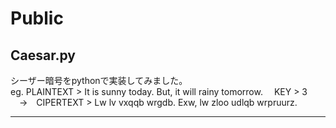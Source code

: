 # Public
## Caesar.py
シーザー暗号をpythonで実装してみました。  
eg. PLAINTEXT > It is sunny today. But, it will rainy tomorrow.&emsp; KEY > 3  
&emsp;&rarr;&emsp;CIPERTEXT > Lw lv vxqqb wrgdb. Exw, lw zloo udlqb wrpruurz.
***
